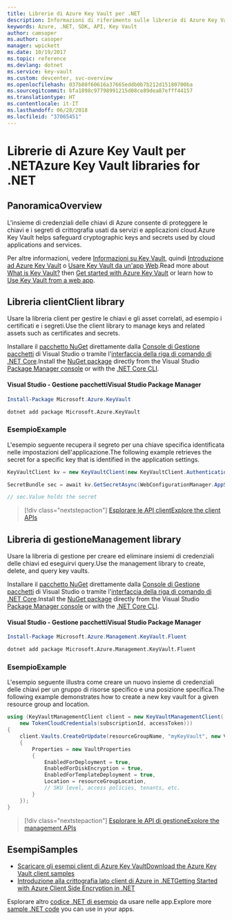 ```yaml
---
title: Librerie di Azure Key Vault per .NET
description: Informazioni di riferimento sulle librerie di Azure Key Vault per .NET
keywords: Azure, .NET, SDK, API, Key Vault
author: camsoper
ms.author: casoper
manager: wpickett
ms.date: 10/19/2017
ms.topic: reference
ms.devlang: dotnet
ms.service: key-vault
ms.custom: devcenter, svc-overview
ms.openlocfilehash: 037b80f60616a37665eddb0b7b212d15180700ba
ms.sourcegitcommit: bfa1898c97798991215d08ce89dea87efff44157
ms.translationtype: HT
ms.contentlocale: it-IT
ms.lasthandoff: 06/28/2018
ms.locfileid: "37065451"
---
```

# <a name="azure-key-vault-libraries-for-net"></a><span data-ttu-id="61b5a-104">Librerie di Azure Key Vault per .NET</span><span class="sxs-lookup"><span data-stu-id="61b5a-104">Azure Key Vault libraries for .NET</span></span>

## <a name="overview"></a><span data-ttu-id="61b5a-105">Panoramica</span><span class="sxs-lookup"><span data-stu-id="61b5a-105">Overview</span></span>

<span data-ttu-id="61b5a-106">L'insieme di credenziali delle chiavi di Azure consente di proteggere le chiavi e i segreti di crittografia usati da servizi e applicazioni cloud.</span><span class="sxs-lookup"><span data-stu-id="61b5a-106">Azure Key Vault helps safeguard cryptographic keys and secrets used by cloud applications and services.</span></span>

<span data-ttu-id="61b5a-107">Per altre informazioni, vedere [Informazioni su Key Vault](/azure/key-vault/key-vault-whatis), quindi [Introduzione ad Azure Key Vault](/azure/key-vault/key-vault-get-started) o [Usare Key Vault da un'app Web](/azure/key-vault/key-vault-use-from-web-application).</span><span class="sxs-lookup"><span data-stu-id="61b5a-107">Read more about [What is Key Vault?](/azure/key-vault/key-vault-whatis) then [Get started with Azure Key Vault](/azure/key-vault/key-vault-get-started) or learn how to [Use Key Vault from a web app](/azure/key-vault/key-vault-use-from-web-application).</span></span>

## <a name="client-library"></a><span data-ttu-id="61b5a-108">Libreria client</span><span class="sxs-lookup"><span data-stu-id="61b5a-108">Client library</span></span>

<span data-ttu-id="61b5a-109">Usare la libreria client per gestire le chiavi e gli asset correlati, ad esempio i certificati e i segreti.</span><span class="sxs-lookup"><span data-stu-id="61b5a-109">Use the client library to manage keys and related assets such as certificates and secrets.</span></span>

<span data-ttu-id="61b5a-110">Installare il [pacchetto NuGet](https://www.nuget.org/packages/Microsoft.Azure.KeyVault) direttamente dalla [Console di Gestione pacchetti][PackageManager] di Visual Studio o tramite l'[interfaccia della riga di comando di .NET Core][DotNetCLI].</span><span class="sxs-lookup"><span data-stu-id="61b5a-110">Install the [NuGet package](https://www.nuget.org/packages/Microsoft.Azure.KeyVault) directly from the Visual Studio [Package Manager console][PackageManager] or with the [.NET Core CLI][DotNetCLI].</span></span>

#### <a name="visual-studio-package-manager"></a><span data-ttu-id="61b5a-111">Visual Studio - Gestione pacchetti</span><span class="sxs-lookup"><span data-stu-id="61b5a-111">Visual Studio Package Manager</span></span>

```powershell
Install-Package Microsoft.Azure.KeyVault
```

```bash
dotnet add package Microsoft.Azure.KeyVault
```

### <a name="example"></a><span data-ttu-id="61b5a-112">Esempio</span><span class="sxs-lookup"><span data-stu-id="61b5a-112">Example</span></span>

<span data-ttu-id="61b5a-113">L'esempio seguente recupera il segreto per una chiave specifica identificata nelle impostazioni dell'applicazione.</span><span class="sxs-lookup"><span data-stu-id="61b5a-113">The following example retrieves the secret for a specific key that is identified in the application settings.</span></span>

```csharp
KeyVaultClient kv = new KeyVaultClient(new KeyVaultClient.AuthenticationCallback(securityToken));

SecretBundle sec = await kv.GetSecretAsync(WebConfigurationManager.AppSettings["SecretUri"]);

// sec.Value holds the secret
```

> [!div class="nextstepaction"]
> [<span data-ttu-id="61b5a-114">Esplorare le API client</span><span class="sxs-lookup"><span data-stu-id="61b5a-114">Explore the client APIs</span></span>](/dotnet/api/overview/azure/keyvault/client)

## <a name="management-library"></a><span data-ttu-id="61b5a-115">Libreria di gestione</span><span class="sxs-lookup"><span data-stu-id="61b5a-115">Management library</span></span>

<span data-ttu-id="61b5a-116">Usare la libreria di gestione per creare ed eliminare insiemi di credenziali delle chiavi ed eseguirvi query.</span><span class="sxs-lookup"><span data-stu-id="61b5a-116">Use the management library to create, delete, and query key vaults.</span></span>

<span data-ttu-id="61b5a-117">Installare il [pacchetto NuGet](https://www.nuget.org/packages/Microsoft.Azure.Management.KeyVault.Fluent) direttamente dalla [Console di Gestione pacchetti][PackageManager] di Visual Studio o tramite l'[interfaccia della riga di comando di .NET Core][DotNetCLI].</span><span class="sxs-lookup"><span data-stu-id="61b5a-117">Install the [NuGet package](https://www.nuget.org/packages/Microsoft.Azure.Management.KeyVault.Fluent) directly from the Visual Studio [Package Manager console][PackageManager] or with the [.NET Core CLI][DotNetCLI].</span></span>

#### <a name="visual-studio-package-manager"></a><span data-ttu-id="61b5a-118">Visual Studio - Gestione pacchetti</span><span class="sxs-lookup"><span data-stu-id="61b5a-118">Visual Studio Package Manager</span></span>

```powershell
Install-Package Microsoft.Azure.Management.KeyVault.Fluent
```

```bash
dotnet add package Microsoft.Azure.Management.KeyVault.Fluent
```

### <a name="example"></a><span data-ttu-id="61b5a-119">Esempio</span><span class="sxs-lookup"><span data-stu-id="61b5a-119">Example</span></span>

<span data-ttu-id="61b5a-120">L'esempio seguente illustra come creare un nuovo insieme di credenziali delle chiavi per un gruppo di risorse specifico e una posizione specifica.</span><span class="sxs-lookup"><span data-stu-id="61b5a-120">The following example demonstrates how to create a new key vault for a given resource group and location.</span></span>

```csharp
using (KeyVaultManagementClient client = new KeyVaultManagementClient(
    new TokenCloudCredentials(subscriptionId, accessToken)))
{
    client.Vaults.CreateOrUpdate(resourceGroupName, "myKeyVault", new VaultCreateOrUpdateParameters
    {
        Properties = new VaultProperties
        {
            EnabledForDeployment = true,
            EnabledForDiskEncryption = true,
            EnabledForTemplateDeployment = true,
            Location = resourceGroupLocation,
            // SKU level, access policies, tenants, etc.
        }
    });
}
```

> [!div class="nextstepaction"]
> [<span data-ttu-id="61b5a-121">Esplorare le API di gestione</span><span class="sxs-lookup"><span data-stu-id="61b5a-121">Explore the management APIs</span></span>](/dotnet/api/overview/azure/keyvault/management)

## <a name="samples"></a><span data-ttu-id="61b5a-122">Esempi</span><span class="sxs-lookup"><span data-stu-id="61b5a-122">Samples</span></span>

* [<span data-ttu-id="61b5a-123">Scaricare gli esempi client di Azure Key Vault</span><span class="sxs-lookup"><span data-stu-id="61b5a-123">Download the Azure Key Vault client samples</span></span>](https://www.microsoft.com/download/details.aspx?id=45343)
* [<span data-ttu-id="61b5a-124">Introduzione alla crittografia lato client di Azure in .NET</span><span class="sxs-lookup"><span data-stu-id="61b5a-124">Getting Started with Azure Client Side Encryption in .NET</span></span>](https://azure.microsoft.com/resources/samples/storage-dotnet-client-side-encryption/)


<span data-ttu-id="61b5a-125">Esplorare altro [codice .NET di esempio](https://azure.microsoft.com/resources/samples/?platform=dotnet) da usare nelle app.</span><span class="sxs-lookup"><span data-stu-id="61b5a-125">Explore more [sample .NET code](https://azure.microsoft.com/resources/samples/?platform=dotnet) you can use in your apps.</span></span>

[PackageManager]: https://docs.microsoft.com/nuget/tools/package-manager-console
[DotNetCLI]: https://docs.microsoft.com/dotnet/core/tools/dotnet-add-package
